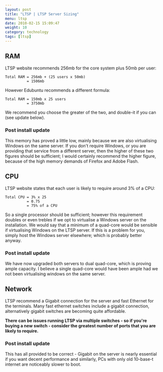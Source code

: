 ```yaml
---
layout: post
title: "LTSP | LTSP Server Sizing"
menu: ltsp
date: 2010-02-15 15:09:47
weight: 10
category: technology
tags: [ltsp]
---
```


## RAM

LTSP website recommends 256mb for the core system plus 50mb per user:

    Total RAM = 256mb + (25 users x 50mb)
              = 1506mb

However Edubuntu recommends a different formula:

    Total RAM = 150mb x 25 users
              = 3750mb

We recommend you choose the greater of the two, and double-it if you can (see update below).

<!--more-->

### Post install update

This memory has proved a little low, mainly because we are also virtualising Windows on the same server.  If you don't require Windows, or you are providing that service from a different server, then the higher of these two figures should be sufficient; I would certainly recommend the higher figure, because of the high memory demands of Firefox and Adobe Flash.

## CPU

LTSP website states that each user is likely to require around 3% of a CPU:

    Total CPU = 3% x 25
              = 0.75
              = 75% of a CPU

So a single processor should be sufficient; however this requirement doubles or even trebles if we opt to virtualise a Windows server on the installation.  We would say that a minimum of a quad-core would be sensible if virtualising Windows on the LTSP server.  If this is a problem for you, simply host the Windows server elsewhere; which is probably better anyway.

### Post install update

We have now upgraded both servers to dual quad-core, which is proving ample capacity.  I believe a single quad-core would have been ample had we not been virtualising windows on the same server.

## Network

LTSP recommend a Gigabit connection for the server and fast Ethernet for the terminals.  Many fast ethernet switches include a gigabit connection, alternatively gigabit switches are becoming quite affordable.

**There can be issues running LTSP via multiple switches - so if you're buying a new switch - consider the greatest number of ports that you are likely to require.**

### Post install update

This has all provided to be correct - Gigabit on the server is nearly essential if you want decent performance and similarly, PCs with only old 10-base-t internet are noticeably slower to boot.
